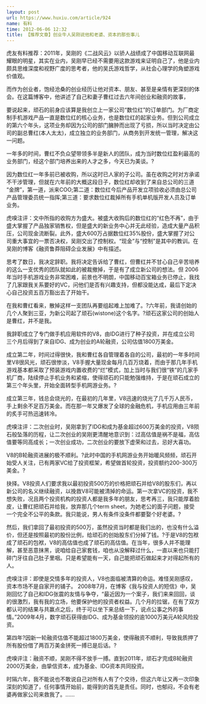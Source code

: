 ```yaml
---
layout: post
url: https://www.huxiu.com/article/924
name: 有料
time: 2012-06-06 12:32
title: 【推荐文章】创业牛人吴刚说他和老婆、资本的那些事儿
---
```

虎友有料推荐：2011年，吴刚的《二战风云》以骄人战绩成了中国移动互联网最耀眼的明星，其实在业内，吴刚早已经不需要用这款游戏来证明自己了，他是业内颇具思维深度和视野广度的思考者，他的吴氏游戏哲学，从社会心理学的角塑游戏价值观。

而作为创业者，饱经沧桑的创业经历让他对资本、朋友、甚至是亲情有更深刻的体会。在这篇博客中，他讲述了自己和妻子曹红过去六年间创业和融资的故事，

要说起来，顽石的前身应该算是我创立上一家公司“数位红”的订单部门。为厂商定制手机游戏产品一直是数位红的核心业务，也是数位红的起家业务。但到公司成立的第六个年头，这项业务却因为公司的部门臃肿而出现了亏损，所以当时决定由公司的副总曹红(本人太太)，成立独立的业务部门，从商务到开发统一管理，解决这一问题。

一年多的时间，曹红不负众望带领多半是新人的团队，成为当时数位红盈利最高的业务部门，经这个部门培养出来的人才之多，今天已为美谈。?

因为数位红一年多前已被收购，所以这时已人家的子公司。虽在收购之时对方承诺不干涉管理，但就在六年前的大概这段日子，数位红却收到了来自总公司的三道 “金牌”，第一道，派来COO;第二道：数位红今后产品开发立项验收必须由总公司产品管理委员统一指挥;第三道：要求数位红裁掉所有手机单机版开发人员及订单业务。

虎嗅注评：文中所指的收购方为盛大。被盛大收购后的数位红的“红色不再”，由于盛大掌握了产品独家销售权，但是盛大的新业务中心并无此经验，造成大量产品积压，公司现金流断裂。此外，盛大600万占据数位红35%股份，盛大掌握了对公司重大事宜的一票否决权，吴刚交出了控制权。“现金”与“控制”是其中的教训。在吴刚的博客《融资鲁莽阻碍企业发展》中有描述。

思考了数日，我决定辞职。我将决定告诉给了曹红，但曹红并不甘心自己辛苦培养的这么一支优秀的团队就如此的被裁撤掉，于是有了成立新公司的想法。但 2006年当时手机游戏业务非常困难，前景也不明朗，中国移动百宝箱业务已停止，我找了几家跟我关系要好的VC，问他们是否有兴趣支持，但都没能达成，最后下定决心自己投资五百万豁出去了开始干。

在我和曹红看来，散掉这样一支团队再要组起难上加难了。?六年前，我请创始的几个人聚到三亚，为新公司起了顽石(wistone)这个名字。?顽石这家公司的创始人是曹红，并不是我。

我辞职成立了专门做手机应用软件的V8，由IDG进行了种子投资，并在成立公司三个月后得到了来自IDG、成为创业的A轮融资，公司估值1800万美金。

成立第二年，时间过得很快，我和曹红各自管理着各自的公司，最初的一年多时间里V8很风光，顽石很惨淡，V8手握大量现金每月几百万烧着，而由于那几年手机游戏基本都采取了预装游戏内置收费的“烂”模式，加上当时与我们很“铁”的几家手机厂商，陆续停止手机业务和紧缩，使得顽石的只能勉强维持，于是在顽石成立的第三个年头里，开始全面转型手机网游业务。?

成立第三年，钱总会烧光的，在最初的几年里，V8迅速的烧光了几千万人民币，手上剩余不足百万美金。而在那一年又爆发了全球的金融危机，手机应用由三年前的炙手可热迅速转冷。

虎嗅注评：二次创业时，吴刚拿到了IDG和成为基金超过600万美金的投资，V8陨石般坠落的历程，让二次创业的吴刚更清醒地意识到：过高估值是祸不是福，高估值要等同高成长；一次创业成功，二次创业的要放下虚荣和过去，忌好大喜功。

V8的B轮融资进展的极不顺利。?此时中国的手机网游业务开始暖风频频，顽石开始受人关注，已有两家VC给了投资框架，希望做首轮投资，投资额约200-300万美金。?

抉择。V8投资人们要求我以最初投资500万的价格把顽石并给V8的股东们，再以新公司的名义继续融资，以挽救V8可能被清掉的命运。第一次拿VC的投资，我不想失败，况且两个投资机构的投资人都是我多年的朋友，思考再三，我只能厚着脸皮，让曹红把顽石并给我，放弃那几个term sheet，为她老公的面子问题，接受一个完全不公平的条款。我只能说，男人有条件没条件都要娶个好老婆。?

然后，我们拿回了最初投资的500万，虽然投资当时都是我们出的，也没有什么溢价，但还是按照最初的股份比例，给顽石的创始股东们分掉了钱。?于是V8的包袱成了顽石的包袱，V8的高估值也成了顽石的高估值。在当年，很多人并不能理解，甚至恶意抹黑，说咱给自己家套钱，咱也从没解释过什么，一直以来也只能打碎门牙往自己肚子里咽。只是希望能有一天，自己能把顽石做起来才对得起所有的人。

虎嗅注评：即使是交情多年的投资人，V8也面临被清算的命运。难怪吴刚感叹，资本市场不是自家开的铺子。 2008年7月，在博客《我与投资人的短信》中，吴刚回忆了自己和IDG张震的友情与争夺，“最近因为一个案子，我们来来回回，谈的很激烈，我有我的立场，他要保护他的投资者权益。几个月的拉锯，在有了双方都认可的结果与共赢点之后，终于可以坐下来总结一下，说点公事之外的事情。”2009年4月，数字顽石获得由IDG、成为基金领投的逾1000万美元A轮风险投资。

第四年?因新一轮融资估值不能超过1800万美金，使得融资不顺利，导致我质押了所有股份借了两百万美金拼死一搏已是后话。?

虎嗅评注：融资不顺，吴刚不得不放手一搏。直到2011年，顽石才完成B轮融资2000万美金，由挚信资本，成为基金、IDG资本共同投资。

时隔六年，我不能说也不敢说自己对所有人有了个交待，但这六年让又再一次印象深刻的知道了，任何事情开始前，能得到的首先是责任。同时，也郁闷，不会有老婆再做家公司来救我了。……

